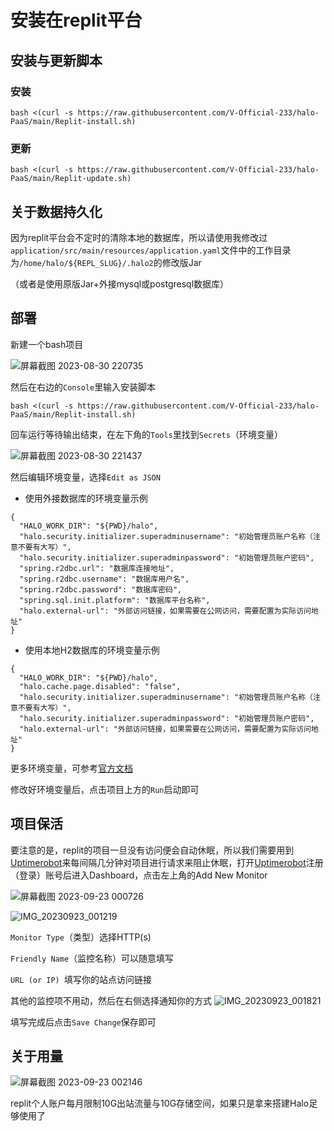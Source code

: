 # 安装在replit平台
## 安装与更新脚本
### 安装

```
bash <(curl -s https://raw.githubusercontent.com/V-Official-233/halo-PaaS/main/Replit-install.sh)
```
### 更新

```
bash <(curl -s https://raw.githubusercontent.com/V-Official-233/halo-PaaS/main/Replit-update.sh)
```

## 关于数据持久化
因为replit平台会不定时的清除本地的数据库，所以请使用我修改过`application/src/main/resources/application.yaml`文件中的工作目录为`/home/halo/${REPL_SLUG}/.halo2`的修改版Jar

（或者是使用原版Jar+外接mysql或postgresql数据库）

## 部署

新建一个bash项目

![屏幕截图 2023-08-30 220735](https://github.com/V-Official-233/halo-PaaS/assets/104217168/dcab5433-48f2-4dba-b1c7-6415ec4d8c6b)

然后在右边的`Console`里输入安装脚本

```
bash <(curl -s https://raw.githubusercontent.com/V-Official-233/halo-PaaS/main/Replit-install.sh)
```

回车运行等待输出结束，在左下角的`Tools`里找到`Secrets`（环境变量）

![屏幕截图 2023-08-30 221437](https://github.com/V-Official-233/halo-PaaS/assets/104217168/57e4097b-cc98-455b-b41a-ce58d198a81c)

然后编辑环境变量，选择`Edit as JSON` 

- 使用外接数据库的环境变量示例
```
{
  "HALO_WORK_DIR": "${PWD}/halo",
  "halo.security.initializer.superadminusername": "初始管理员账户名称（注意不要有大写）",
  "halo.security.initializer.superadminpassword": "初始管理员账户密码",
  "spring.r2dbc.url": "数据库连接地址",
  "spring.r2dbc.username": "数据库用户名",
  "spring.r2dbc.password": "数据库密码",
  "spring.sql.init.platform": "数据库平台名称",
  "halo.external-url": "外部访问链接，如果需要在公网访问，需要配置为实际访问地址"
}
```

- 使用本地H2数据库的环境变量示例
```
{
  "HALO_WORK_DIR": "${PWD}/halo",
  "halo.cache.page.disabled": "false",
  "halo.security.initializer.superadminusername": "初始管理员账户名称（注意不要有大写）",
  "halo.security.initializer.superadminpassword": "初始管理员账户密码",
  "halo.external-url": "外部访问链接，如果需要在公网访问，需要配置为实际访问地址"
}
```
更多环境变量，可参考[官方文档](https://docs.halo.run/getting-started/install/docker-compose#%E5%88%9B%E5%BB%BA%E5%AE%B9%E5%99%A8%E7%BB%84)

修改好环境变量后，点击项目上方的`Run`启动即可

## 项目保活
要注意的是，replit的项目一旦没有访问便会自动休眠，所以我们需要用到[Uptimerobot](https://uptimerobot.com)来每间隔几分钟对项目进行请求来阻止休眠，打开[Uptimerobot](https://uptimerobot.com)注册（登录）账号后进入Dashboard，点击左上角的Add New Monitor

![屏幕截图 2023-09-23 000726](https://github.com/V-Official-233/halo-PaaS/assets/104217168/8b775108-2847-4aeb-8e28-7158c0cd36fb)

![IMG_20230923_001219](https://github.com/V-Official-233/halo-PaaS/assets/104217168/fce72d9f-3916-4dc0-97d1-9f8953358020)

`Monitor Type`（类型）选择HTTP(s)

`Friendly Name`（监控名称）可以随意填写

`URL (or IP) `填写你的站点访问链接

其他的监控项不用动，然后在右侧选择通知你的方式
![IMG_20230923_001821](https://github.com/V-Official-233/halo-PaaS/assets/104217168/3fe409d8-16b4-434a-bee3-ac4a5628897d)

填写完成后点击`Save Change`保存即可

## 关于用量
![屏幕截图 2023-09-23 002146](https://github.com/V-Official-233/halo-PaaS/assets/104217168/1074c244-f4c8-4f67-85b2-e7b863ec45a5)

replit个人账户每月限制10G出站流量与10G存储空间，如果只是拿来搭建Halo足够使用了
